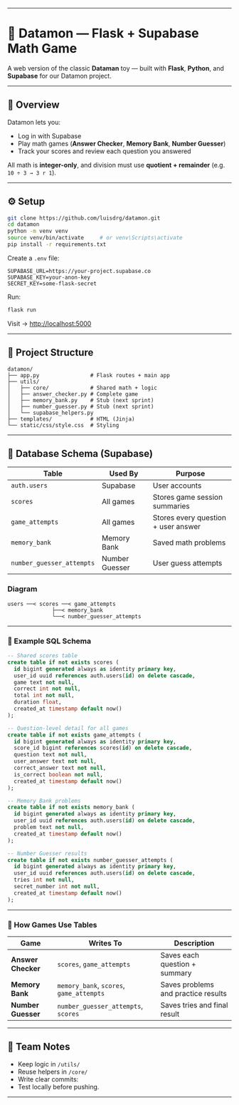 
---

# 🧠 Datamon — Flask + Supabase Math Game

A web version of the classic **Dataman** toy — built with **Flask**, **Python**, and **Supabase** for our Datamon project.

---

## 🚀 Overview

Datamon lets you:

* Log in with Supabase
* Play math games (**Answer Checker**, **Memory Bank**, **Number Guesser**)
* Track your scores and review each question you answered

All math is **integer-only**, and division must use **quotient + remainder** (e.g. `10 ÷ 3 → 3 r 1`).

---

## ⚙️ Setup

```bash
git clone https://github.com/luisdrg/datamon.git
cd datamon
python -m venv venv
source venv/bin/activate     # or venv\Scripts\activate
pip install -r requirements.txt
```

Create a `.env` file:

```env
SUPABASE_URL=https://your-project.supabase.co
SUPABASE_KEY=your-anon-key
SECRET_KEY=some-flask-secret
```

Run:

```bash
flask run
```

Visit → [http://localhost:5000](http://localhost:5000)

---

## 🧱 Project Structure

```
datamon/
├── app.py                # Flask routes + main app
├── utils/
│   ├── core/             # Shared math + logic
│   ├── answer_checker.py # Complete game
│   ├── memory_bank.py    # Stub (next sprint)
│   ├── number_guesser.py # Stub (next sprint)
│   └── supabase_helpers.py
├── templates/            # HTML (Jinja)
└── static/css/style.css  # Styling
```

---

## 🧮 Database Schema (Supabase)

| Table                     | Used By        | Purpose                             |
| ------------------------- | -------------- | ----------------------------------- |
| `auth.users`              | Supabase       | User accounts                       |
| `scores`                  | All games      | Stores game session summaries       |
| `game_attempts`           | All games      | Stores every question + user answer |
| `memory_bank`             | Memory Bank    | Saved math problems                 |
| `number_guesser_attempts` | Number Guesser | User guess attempts                 |

### Diagram

```
users ──< scores ──< game_attempts
              ├──< memory_bank
              └──< number_guesser_attempts
```

---

### 🧾 Example SQL Schema

```sql
-- Shared scores table
create table if not exists scores (
  id bigint generated always as identity primary key,
  user_id uuid references auth.users(id) on delete cascade,
  game text not null,
  correct int not null,
  total int not null,
  duration float,
  created_at timestamp default now()
);

-- Question-level detail for all games
create table if not exists game_attempts (
  id bigint generated always as identity primary key,
  score_id bigint references scores(id) on delete cascade,
  question text not null,
  user_answer text not null,
  correct_answer text not null,
  is_correct boolean not null,
  created_at timestamp default now()
);

-- Memory Bank problems
create table if not exists memory_bank (
  id bigint generated always as identity primary key,
  user_id uuid references auth.users(id) on delete cascade,
  problem text not null,
  created_at timestamp default now()
);

-- Number Guesser results
create table if not exists number_guesser_attempts (
  id bigint generated always as identity primary key,
  user_id uuid references auth.users(id) on delete cascade,
  tries int not null,
  secret_number int not null,
  created_at timestamp default now()
);
```

---

### 🧩 How Games Use Tables

| Game               | Writes To                                | Description                         |
| ------------------ | ---------------------------------------- | ----------------------------------- |
| **Answer Checker** | `scores`, `game_attempts`                | Saves each question + summary       |
| **Memory Bank**    | `memory_bank`, `scores`, `game_attempts` | Saves problems and practice results |
| **Number Guesser** | `number_guesser_attempts`, `scores`      | Saves tries and final result        |

---

## 🧠 Team Notes

* Keep logic in `/utils/`
* Reuse helpers in `/core/`
* Write clear commits:
* Test locally before pushing.

---
